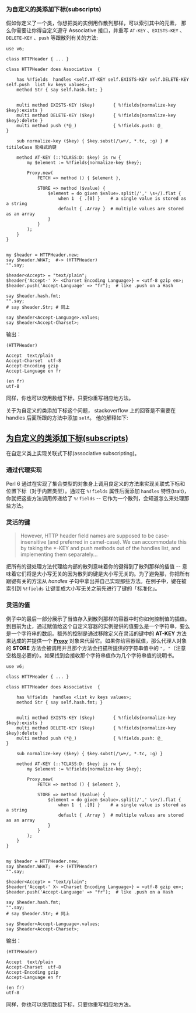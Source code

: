 ### 为自定义的类添加下标(subscripts)

假如你定义了一个类，你想把类的实例用作散列那样，可以索引其中的元素， 那么你需要让你得自定义遵守 Associative 接口，并重写
`AT-KEY` 、`EXISTS-KEY` 、`DELETE-KEY` 、`push` 等跟散列有关的方法:

```perl6
use v6;

class HTTPHeader { ... }

class HTTPHeader does Associative  {
    
    has %!fields  handles <self.AT-KEY self.EXISTS-KEY self.DELETE-KEY self.push  list kv keys values>;
    method Str { say self.hash.fmt; }
    
    
    multi method EXISTS-KEY ($key)       { %!fields{normalize-key $key}:exists }
    multi method DELETE-KEY ($key)       { %!fields{normalize-key $key}:delete }
    multi method push (*@_)              { %!fields.push: @_                   }

    sub normalize-key ($key) { $key.subst(/\w+/, *.tc, :g) } # titileCase 驼峰式的键

    method AT-KEY (::?CLASS:D: $key) is rw {
        my $element := %!fields{normalize-key $key};
        
        Proxy.new(
            FETCH => method () { $element },
            
            STORE => method ($value) {
                $element = do given $value».split(/',' \s+/).flat {
                    when 1  { .[0] }    # a single value is stored as a string
                    default { .Array }  # multiple values are stored as an array
                }
            }
        );
    }
}


my $header = HTTPHeader.new;
say $header.WHAT;  #-> (HTTPHeader)
"".say;

$header<Accept> = "text/plain";
$header{'Accept-' X~ <Charset Encoding Language>} = <utf-8 gzip en>;
$header.push('Accept-Language' => "fr");  # like .push on a Hash

say $header.hash.fmt;
"".say;
# say $header.Str; # 同上

say $header<Accept-Language>.values; 
say $header<Accept-Charset>;
```

输出：

```
(HTTPHeader)

Accept	text/plain
Accept-Charset	utf-8
Accept-Encoding	gzip
Accept-Language	en fr

(en fr)
utf-8
```

同样，你也可以使用数组下标，只要你重写相应地方法。


关于为自定义的类添加下标这个问题， stackoverflow 上的回答是不需要在 handles 后面所跟的方法中添加 `self`。 他的解释如下:

## [为自定义的类添加下标(subscripts)](http://stackoverflow.com/questions/36773986/how-to-add-subscripts-to-my-custom-class-in-perl-6)

在自定义类上实现关联式下标(associative subscripting)。

### 通过代理实现

Perl 6 通过在实现了集合类型的对象身上调用良定义的方法来实现关联式下标和位置下标（对于内置类型）。通过在 `%!fields` 属性后面添加 `handles` 特性(trait)， 你就把这些方法调用传递给了 `%!fields` -- 它作为一个散列，会知道怎么来处理那些方法。

### 灵活的键

> However, HTTP header field names are supposed to be case-insensitive (and preferred in camel-case). We can accommodate this by taking the *-KEY and push methods out of the handles list, and implementing them separately...


把所有的键处理方法代理给内部的散列意味着你的键得到了散列那样的插值 -- 意味着它们将是大小写无关的因为散列的键是大小写无关的。为了避免那，你把所有跟键有关的方法从 *handles* 子句中拿出并自己实现那些方法。在例子中，键在被索引到 `%!fields` 让键变成大小写无关之前先进行了键的「标准化」。

### 灵活的值

例子中的最后一部分展示了当值存入到散列那样的容器中时你如何控制值的插值。到目前为止，通过赋值给这个自定义容器的实例提供的值要么是一个字符串，要么是一个字符串的数组。额外的控制是通过移除定义在灵活的键中的  **AT-KEY** 方法来达成的并提供一个 **[Proxy](https://doc.perl6.org/type/Proxy)** 对象来代替它。如果你给容器赋值，那么代理人对象的 **STORE** 方法会被调用并且那个方法会扫描所提供的字符串值中的 `", "`（注意空格是必要的）。如果找到会接收那个字符串值作为几个字符串值的说明书。






```perl6
use v6;

class HTTPHeader { ... }

class HTTPHeader does Associative  {
    
    has %!fields  handles <list kv keys values>;
    method Str { say self.hash.fmt; }
    
    
    multi method EXISTS-KEY ($key)       { %!fields{normalize-key $key}:exists }
    multi method DELETE-KEY ($key)       { %!fields{normalize-key $key}:delete }
    multi method push (*@_)              { %!fields.push: @_                   }

    sub normalize-key ($key) { $key.subst(/\w+/, *.tc, :g) }

    method AT-KEY (::?CLASS:D: $key) is rw {
        my $element := %!fields{normalize-key $key};
        
        Proxy.new(
            FETCH => method () { $element },
            
            STORE => method ($value) {
                $element = do given $value».split(/',' \s+/).flat {
                    when 1  { .[0] }    # a single value is stored as a string
                    default { .Array }  # multiple values are stored as an array
                }
            }
        );
    }
}


my $header = HTTPHeader.new;
say $header.WHAT;  #-> (HTTPHeader)
"".say;

$header<Accept> = "text/plain";
$header{'Accept-' X~ <Charset Encoding Language>} = <utf-8 gzip en>;
$header.push('Accept-Language' => "fr");  # like .push on a Hash

say $header.hash.fmt;
"".say;
# say $header.Str; # 同上

say $header<Accept-Language>.values; 
say $header<Accept-Charset>;
```

输出：

```
(HTTPHeader)

Accept	text/plain
Accept-Charset	utf-8
Accept-Encoding	gzip
Accept-Language	en fr

(en fr)
utf-8
```

同样，你也可以使用数组下标，只要你重写相应地方法。
